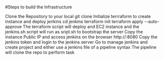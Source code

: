 #Steps to build the Infrastructure

Clone the Repository to your local
git clone <RepoURL>
Initialize terrraform to create instance and deploy jenkins
cd jenkins
terraform init
terraform apply --auto-approve
The terraform script will deploy and EC2 instance and the jenkins.sh script will run as sript.sh to bootstrap the server
Copy the instance Public IP and access jenkins on the browser
http://<public>:8080
Copy the jenkins token and login to the jenkins server
Go to manage jenkins and create project and either use a jenkins file of a pipeline syntax
The pipeline will clone the repo to perform task